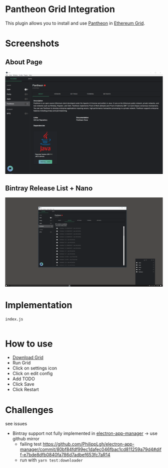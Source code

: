# Pantheon Grid Integration

This plugin allows you to install and use [Pantheon](https://docs.pantheon.pegasys.tech/en/latest/) in [Ethereum Grid](http://grid.ethereum.org).

# Screenshots
## About Page
![about page](./assets/about_page.PNG)

## Bintray Release List + Nano
![version list](./assets/pantheon_grid.png)


# Implementation
`index.js`
```

```

# How to use 
- [Download Grid](https://grid.ethereum.org/)
- Run Grid
- Click on settings icon
- Click on edit config
- Add TODO
- Click Save
- Click Restart

# Challenges
see issues
- Bintray support not fully implemented in [electron-app-manager](https://github.com/PhilippLgh/electron-app-manager) -> use github mirror
  - failing test https://github.com/PhilippLgh/electron-app-manager/commit/80bf84fdf99ec1dafec046fbac1cd811259a79d4#diff-e7bde8dfb0840fa786d7adbef653fc7aR14
  - run with `yarn test:downloader`

